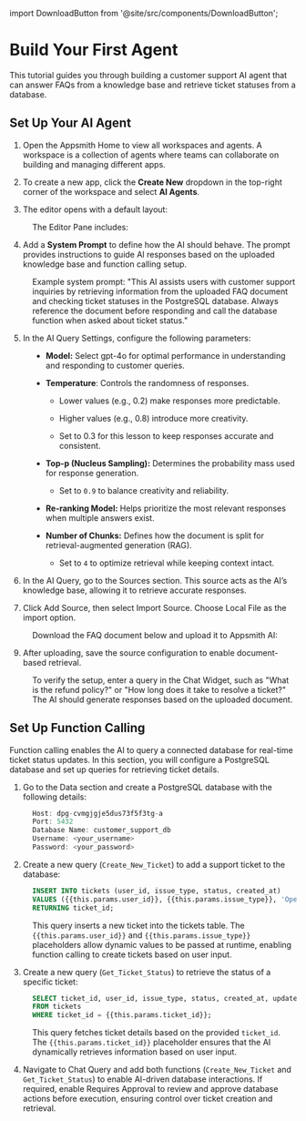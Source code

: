 

import DownloadButton from '@site/src/components/DownloadButton';

# Build Your First Agent

This tutorial guides you through building a customer support AI agent that can answer FAQs from a knowledge base and retrieve ticket statuses from a database.

## Set Up Your AI Agent

1. Open the Appsmith Home to view all workspaces and agents. A workspace is a collection of agents where teams can collaborate on building and managing different apps.

2. To create a new app, click the **Create New** dropdown in the top-right corner of the workspace and select **AI Agents**.

3. The editor opens with a default layout:


<dd> 


The Editor Pane includes:

</dd>




4. Add a **System Prompt** to define how the AI should behave. The prompt provides instructions to guide AI responses based on the uploaded knowledge base and function calling setup.

<dd> 

Example system prompt:
"This AI assists users with customer support inquiries by retrieving information from the uploaded FAQ document and checking ticket statuses in the PostgreSQL database. Always reference the document before responding and call the database function when asked about ticket status."

</dd>

5. In the AI Query Settings, configure the following parameters:

<dd>

- **Model:** Select gpt-4o for optimal performance in understanding and responding to customer queries.

- **Temperature**: Controls the randomness of responses.

    - Lower values (e.g., 0.2) make responses more predictable.

    - Higher values (e.g., 0.8) introduce more creativity.

    - Set to 0.3 for this lesson to keep responses accurate and consistent.

- **Top-p (Nucleus Sampling):** Determines the probability mass used for response generation.

    - Set to `0.9` to balance creativity and reliability.

- **Re-ranking Model:** Helps prioritize the most relevant responses when multiple answers exist.

- **Number of Chunks:** Defines how the document is split for retrieval-augmented generation (RAG).

    - Set to `4` to optimize retrieval while keeping context intact.

</dd>



6. In the AI Query, go to the Sources section. This source acts as the AI’s knowledge base, allowing it to retrieve accurate responses.

7. Click Add Source, then select Import Source. Choose Local File as the import option.

<dd>

Download the FAQ document below and upload it to Appsmith AI:


<DownloadButton
  fileName="Customer_Support_SLA_Guide.pdf"
  fileUrl="/user-files/Customer_Support_SLA_Guide.pdf"
  description="Download the agent configuration file (used for step 2 setup)"
/>






</dd>

9. After uploading, save the source configuration to enable document-based retrieval.

<dd>

To verify the setup, enter a query in the Chat Widget, such as "What is the refund policy?" or "How long does it take to resolve a ticket?" The AI should generate responses based on the uploaded document. 


</dd>

## Set Up Function Calling

Function calling enables the AI to query a connected database for real-time ticket status updates. In this section, you will configure a PostgreSQL database and set up queries for retrieving ticket details.

1. Go to the Data section and create a PostgreSQL database with the following details:

<dd>

```js
Host: dpg-cvmgjgje5dus73f5f3tg-a
Port: 5432
Database Name: customer_support_db
Username: <your_username>
Password: <your_password>
```

</dd>

2. Create a new query (`Create_New_Ticket`) to add a support ticket to the database:

<dd>

```sql
INSERT INTO tickets (user_id, issue_type, status, created_at) 
VALUES ({{this.params.user_id}}, {{this.params.issue_type}}, 'Open', NOW()) 
RETURNING ticket_id;
```

This query inserts a new ticket into the tickets table. The `{{this.params.user_id}}` and `{{this.params.issue_type}} `placeholders allow dynamic values to be passed at runtime, enabling function calling to create tickets based on user input.


</dd>

3. Create a new query (`Get_Ticket_Status`) to retrieve the status of a specific ticket:

<dd>

```sql
SELECT ticket_id, user_id, issue_type, status, created_at, updated_at 
FROM tickets 
WHERE ticket_id = {{this.params.ticket_id}};
```

This query fetches ticket details based on the provided `ticket_id`. The `{{this.params.ticket_id}}` placeholder ensures that the AI dynamically retrieves information based on user input.

</dd>

4. Navigate to Chat Query and add both functions (`Create_New_Ticket` and `Get_Ticket_Status`) to enable AI-driven database interactions. If required, enable Requires Approval to review and approve database actions before execution, ensuring control over ticket creation and retrieval.







